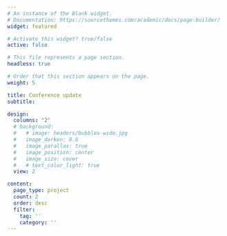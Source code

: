 ```yaml
---
# An instance of the Blank widget.
# Documentation: https://sourcethemes.com/academic/docs/page-builder/
widget: featured

# Activate this widget? true/false
active: false

# This file represents a page section.
headless: true

# Order that this section appears on the page.
weight: 5

title: Conference update
subtitle:

design:
  columns: "2"
  # background:
  #   # image: headers/bubbles-wide.jpg
  #   image_darken: 0.6
  #   image_parallax: true
  #   image_position: center
  #   image_size: cover
  #   # text_color_light: true
  view: 2

content:
  page_type: project
  count: 2
  order: desc
  filter:
    tag: ''
    category: ''
---
```

